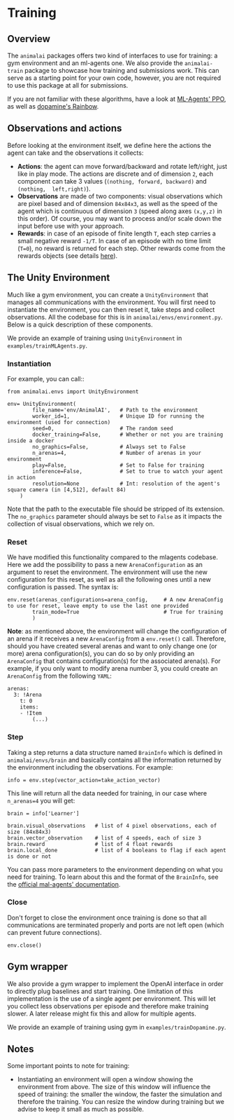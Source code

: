 # Training

## Overview

The `animalai` packages offers two kind of interfaces to use for training: a gym environment and an ml-agents one. We 
also provide the `animalai-train` package to showcase how training and submissions work. This can serve as a starting 
 point for your own code, however, you are not required to use this package at all for submissions.

If you are not familiar with these algorithms, have a look at 
[ML-Agents' PPO](https://github.com/Unity-Technologies/ml-agents/blob/master/docs/Training-PPO.md), as well as 
[dopamine's Rainbow](https://google.github.io/dopamine/).

## Observations and actions

Before looking at the environment itself, we define here the actions the agent can take and the observations it collects:

- **Actions**: the agent can move forward/backward and rotate left/right, just like in play mode. The 
actions are discrete and of dimension `2`, each component can take 3 values (`(nothing, forward, backward)` and `(nothing, 
left,right)`).
- **Observations** are made of two components: visual observations which are pixel based and of dimension `84x84x3`, as 
well as the speed of the agent which is continuous of dimension `3` (speed along axes `(x,y,z)` in this order). Of course, you may want to process and/or scale down the input before use with your approach.
- **Rewards**: in case of an episode of finite length `T`, each step carries a small negative reward `-1/T`. In case of 
an episode with no time limit (`T=0`), no reward is returned for each step. Other rewards come from the rewards objects 
(see details [here](definitionsOfObjects.md)).

## The Unity Environment

Much like a gym environment, you can create a `UnityEnvironment` that manages all communications with 
the environment. You will first need to instantiate the environment, you can then reset it, take steps and collect 
observations. All the codebase for this is in `animalai/envs/environment.py`. Below is a quick description of these 
components.

We provide an example of training using `UnityEnvironment` in `examples/trainMLAgents.py`.

### Instantiation

For example, you can call::

```
from animalai.envs import UnityEnvironment

env= UnityEnvironment(
        file_name='env/AnimalAI',   # Path to the environment
        worker_id=1,                # Unique ID for running the environment (used for connection)
        seed=0,                     # The random seed 
        docker_training=False,      # Whether or not you are training inside a docker
        no_graphics=False,          # Always set to False
        n_arenas=4,                 # Number of arenas in your environment
        play=False,                 # Set to False for training
        inference=False,            # Set to true to watch your agent in action
        resolution=None             # Int: resolution of the agent's square camera (in [4,512], default 84)
    )
```

Note that the path to the executable file should be stripped of its extension. The `no_graphics` parameter should always 
be set to `False` as it impacts the collection of visual observations, which we rely on.

### Reset

We have modified this functionality compared to the mlagents codebase. Here we add the possibility to pass a new 
`ArenaConfiguration` as an argument to reset the environment. The environment will use the new configuration for this 
reset, as well as all the following ones until a new configuration is passed. The syntax is:

```
env.reset(arenas_configurations=arena_config,     # A new ArenaConfig to use for reset, leave empty to use the last one provided
        train_mode=True                           # True for training
        )
```


**Note**: as mentioned above, the environment will change the configuration of an arena if it receives a new `ArenaConfig` 
from a `env.reset()` call. Therefore, should you have created several arenas and want to only change one (or more) arena 
configuration(s), you can do so by only providing an `ArenaConfig` that contains configuration(s) for the associated arena(s). 
For example, if you only want to modify arena number 3, you could create an `ArenaConfig` from the following `YAML`:

```
arenas:
  3: !Arena
    t: 0
    items:
    - !Item
        (...)
```

### Step

Taking a step returns a data structure named `BrainInfo` which is defined in `animalai/envs/brain` and basically contains all the information returned by the environment including the observations. For example:
 
```
info = env.step(vector_action=take_action_vector)
```

This line will return all the data needed for training, in our case where `n_arenas=4` you will get:

```
brain = info['Learner']

brain.visual_observations   # list of 4 pixel observations, each of size (84x84x3)
brain.vector_observation    # list of 4 speeds, each of size 3
brain.reward                # list of 4 float rewards
brain.local_done            # list of 4 booleans to flag if each agent is done or not
```

You can pass more parameters to the environment depending on what you need for training. To learn about this and the 
format of the `BrainInfo`, see the [official mal-agents' documentation](https://github.com/Unity-Technologies/ml-agents/blob/master/docs/Python-API.md#interacting-with-a-unity-environment).

### Close

Don't forget to close the environment once training is done so that all communications are terminated properly and ports 
are not left open (which can prevent future connections).

```
env.close()
```

## Gym wrapper

We also provide a gym wrapper to implement the OpenAI interface in order to directly plug baselines and start training. 
One limitation of this implementation is the use of a single agent per environment. This will let you collect less 
observations per episode and therefore make training slower. A later release might fix this and allow for multiple agents.

We provide an example of training using gym in `examples/trainDopamine.py`.

## Notes

Some important points to note for training:

- Instantiating an environment will open a window showing the environment from above. The size of this window will 
influence the speed of training: the smaller the window, the faster the simulation and therefore the training. You can 
resize the window during training but we advise to keep it small as much as possible.
